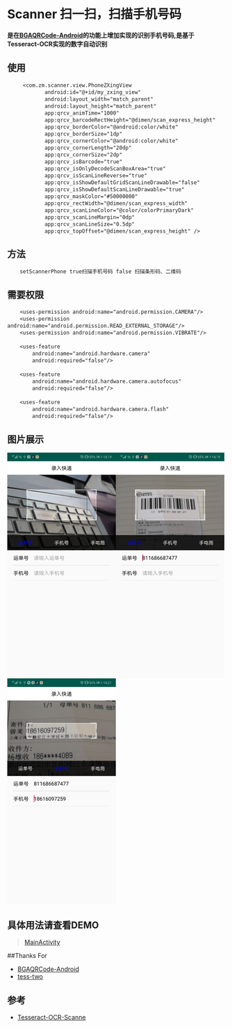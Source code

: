 # Scanner 扫一扫，扫描手机号码
#### 是在[BGAQRCode-Android](https://github.com/bingoogolapple/BGAQRCode-Android)的功能上增加实现的识别手机号码,是基于Tesseract-OCR实现的数字自动识别

## 使用
```
     <com.zm.scanner.view.PhoneZXingView
            android:id="@+id/my_zxing_view"
            android:layout_width="match_parent"
            android:layout_height="match_parent"
            app:qrcv_animTime="1000"
            app:qrcv_barcodeRectHeight="@dimen/scan_express_height"
            app:qrcv_borderColor="@android:color/white"
            app:qrcv_borderSize="1dp"
            app:qrcv_cornerColor="@android:color/white"
            app:qrcv_cornerLength="20dp"
            app:qrcv_cornerSize="2dp"
            app:qrcv_isBarcode="true"
            app:qrcv_isOnlyDecodeScanBoxArea="true"
            app:qrcv_isScanLineReverse="true"
            app:qrcv_isShowDefaultGridScanLineDrawable="false"
            app:qrcv_isShowDefaultScanLineDrawable="true"
            app:qrcv_maskColor="#50000000"
            app:qrcv_rectWidth="@dimen/scan_express_width"
            app:qrcv_scanLineColor="@color/colorPrimaryDark"
            app:qrcv_scanLineMargin="0dp"
            app:qrcv_scanLineSize="0.5dp"
            app:qrcv_topOffset="@dimen/scan_express_height" />
 ```          
 ## 方法
 ```
     setScannerPhone true扫描手机号码 false 扫描条形码、二维码
```
## 需要权限
```
    <uses-permission android:name="android.permission.CAMERA"/>
    <uses-permission android:name="android.permission.READ_EXTERNAL_STORAGE"/>
    <uses-permission android:name="android.permission.VIBRATE"/>

    <uses-feature
        android:name="android.hardware.camera"
        android:required="false"/>

    <uses-feature
        android:name="android.hardware.camera.autofocus"
        android:required="false"/>

    <uses-feature
        android:name="android.hardware.camera.flash"
        android:required="false"/>
```
## 图片展示
 <img src="https://github.com/scalling/Scanner/blob/master/screenshot/Screenshot_1.jpg" width = "250" align="left"/>
 <img src="https://github.com/scalling/Scanner/blob/master/screenshot/Screenshot_2.jpg" width = "250" align="left"/>
 <img src="https://github.com/scalling/Scanner/blob/master/screenshot/Screenshot_3.jpg" width = "250" />
 

## 具体用法请查看DEMO
>[MainActivity](https://github.com/scalling/Scanner/blob/master/app/src/main/java/com/zm/scanner/MainActivity.java)

##Thanks For

* [BGAQRCode-Android](https://github.com/bingoogolapple/BGAQRCode-Android)
* [tess-two](https://github.com/rmtheis/tess-two)

## 参考

* [Tesseract-OCR-Scanne](https://github.com/simplezhli/Tesseract-OCR-Scanner)

